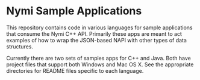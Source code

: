 # Nymi Sample Applications

This repository contains code in various languages for sample applications that consume the Nymi C++ API.  Primarily these apps are meant to act examples of how to wrap the JSON-based NAPI with other types of data structures.

Currently there are two sets of samples apps for C++ and Java.  Both have project files that support both Windows and Mac OS X.  See the appropriate directories for README files specific to each language.







